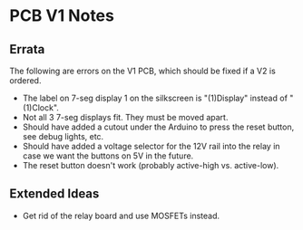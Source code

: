 # PCB V1 Notes

## Errata
The following are errors on the V1 PCB, which should be fixed if a V2 is ordered.

* The label on 7-seg display 1 on the silkscreen is "(1)Display" instead of "(1)Clock".
* Not all 3 7-seg displays fit. They must be moved apart.
* Should have added a cutout under the Arduino to press the reset button, see debug lights, etc.
* Should have added a voltage selector for the 12V rail into the relay in case we want the buttons on 5V in the future.
* The reset button doesn't work (probably active-high vs. active-low).

## Extended Ideas
* Get rid of the relay board and use MOSFETs instead.
